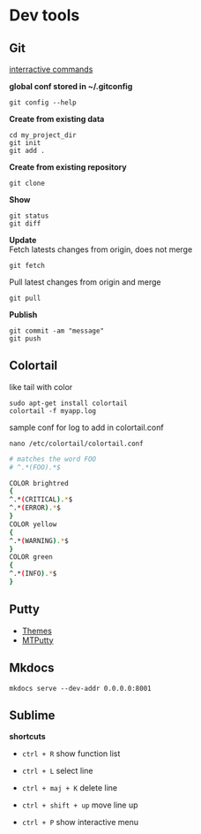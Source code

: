 # Dev tools

## Git

[interractive commands](https://ndpsoftware.com/git-cheatsheet.html#loc=index;)

**global conf stored in ~/.gitconfig**  

    git config --help

**Create from existing data**  

    cd my_project_dir
    git init
    git add .
    
**Create from existing repository**  
    
    git clone

**Show**  
    
    git status
    git diff
    
**Update**  
Fetch latests changes from origin, does not merge
    
    git fetch
    
Pull latest changes from origin and merge
    
    git pull

**Publish**

    git commit -am "message"
    git push
	
## Colortail

like tail with color

	sudo apt-get install colortail
	colortail -f myapp.log
	
sample conf for log to add in colortail.conf

	nano /etc/colortail/colortail.conf


``` sh
# matches the word FOO
# ^.*(FOO).*$

COLOR brightred
{
^.*(CRITICAL).*$
^.*(ERROR).*$
}
COLOR yellow
{
^.*(WARNING).*$
}
COLOR green
{
^.*(INFO).*$
}

```

## Putty

* [Themes](https://www.noobunbox.net/themes-pour-putty/theme-glacier-remix)
* [MTPutty](https://ttyplus.com/multi-tabbed-putty/)
 
## Mkdocs

	mkdocs serve --dev-addr 0.0.0.0:8001


## Sublime
**shortcuts** 
* `ctrl + R` show function list
* `ctrl + L` select line
* `ctrl + maj + K` delete line
* `ctrl + shift + up` move line up

* `ctrl + P` show interactive menu
